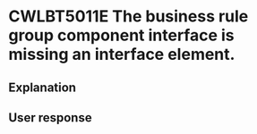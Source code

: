 # CWLBT5011E The business rule group component interface is missing an interface element.

## Explanation

## User response